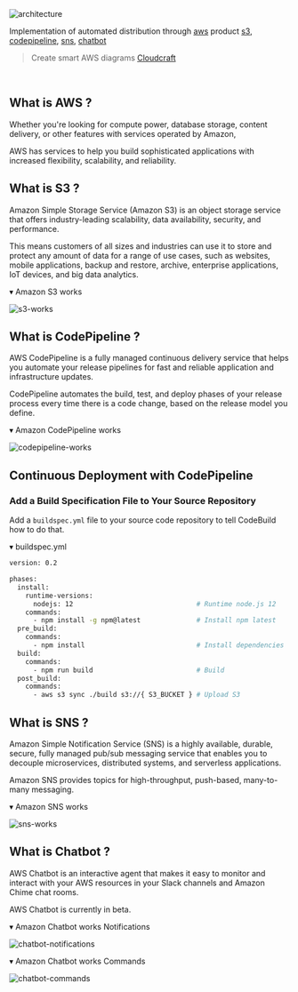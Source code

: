 <img src='https://github.com/byaws/images/raw/master/s3-codepipeline/architecture.png' border='0' alt='architecture' />

Implementation of automated distribution through [aws](https://aws.amazon.com/ko/) product [s3](https://aws.amazon.com/ko/s3/), [codepipeline](https://aws.amazon.com/ko/codepipeline/), [sns](https://aws.amazon.com/ko/sns), [chatbot](https://aws.amazon.com/ko/chatbot/)

> Create smart AWS diagrams [Cloudcraft](https://cloudcraft.co/)

<br />

## What is AWS ?

Whether you're looking for compute power, database storage, content delivery, or other features with services operated by Amazon, 

AWS has services to help you build sophisticated applications with increased flexibility, scalability, and reliability.

## What is S3 ?

Amazon Simple Storage Service (Amazon S3) is an object storage service that offers industry-leading scalability, data availability, security, and performance.

This means customers of all sizes and industries can use it to store and protect any amount of data for a range of use cases, such as websites, mobile applications, backup and restore, archive, enterprise applications, IoT devices, and big data analytics.

▾ Amazon S3 works

<img src='https://github.com/byaws/images/raw/master/s3-codepipeline/s3-works.png' border='0' alt='s3-works' />

## What is CodePipeline ?

AWS CodePipeline is a fully managed continuous delivery service that helps you automate your release pipelines for fast and reliable application and infrastructure updates.

CodePipeline automates the build, test, and deploy phases of your release process every time there is a code change, based on the release model you define.

▾ Amazon CodePipeline works

<img src='https://github.com/byaws/images/raw/master/s3-codepipeline/codepipeline-works.png' border='0' alt='codepipeline-works' />

## Continuous Deployment with CodePipeline

### Add a Build Specification File to Your Source Repository

Add a `buildspec.yml` file to your source code repository to tell CodeBuild how to do that.

▾ buildspec.yml

```bash
version: 0.2

phases:
  install:
    runtime-versions:
      nodejs: 12                               # Runtime node.js 12
    commands:
      - npm install -g npm@latest              # Install npm latest
  pre_build:
    commands:
      - npm install                            # Install dependencies
  build:
    commands:
      - npm run build                          # Build 
  post_build:
    commands:
      - aws s3 sync ./build s3://{ S3_BUCKET } # Upload S3
```

## What is SNS ?

Amazon Simple Notification Service (SNS) is a highly available, durable, secure, fully managed pub/sub messaging service that enables you to decouple microservices, distributed systems, and serverless applications.

Amazon SNS provides topics for high-throughput, push-based, many-to-many messaging.

▾ Amazon SNS works

<img src='https://github.com/byaws/images/raw/master/s3-codepipeline/sns-works.png' border='0' alt='sns-works' />

## What is Chatbot ?

AWS Chatbot is an interactive agent that makes it easy to monitor and interact with your AWS resources in your Slack channels and Amazon Chime chat rooms.

AWS Chatbot is currently in beta.

▾ Amazon Chatbot works Notifications

<img src='https://github.com/byaws/images/raw/master/s3-codepipeline/chatbot-notifications.png' border='0' alt='chatbot-notifications' />

▾ Amazon Chatbot works Commands

<img src='https://github.com/byaws/images/raw/master/s3-codepipeline/chatbot-commands.png' border='0' alt='chatbot-commands' />
